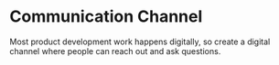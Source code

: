 # Communication Channel

Most product development work happens digitally, so create a digital channel where people can reach out and ask questions.
